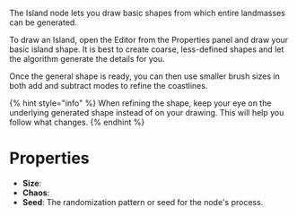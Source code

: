 


The Island node lets you draw basic shapes from which entire landmasses can be generated.

To draw an Island, open the Editor from the Properties panel and draw your basic island shape. It is best to create coarse, less-defined shapes and let the algorithm generate the details for you.

Once the general shape is ready, you can then use smaller brush sizes in both add and subtract modes to refine the coastlines.

{% hint style="info" %}
When refining the shape, keep your eye on the underlying generated shape instead of on your drawing. This will help you follow what changes.
{% endhint %}



# Properties

- **Size**: 
- **Chaos**: 
- **Seed**: The randomization pattern or seed for the node's process.




